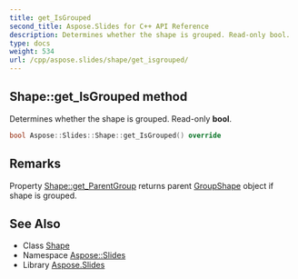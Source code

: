```yaml
---
title: get_IsGrouped
second_title: Aspose.Slides for C++ API Reference
description: Determines whether the shape is grouped. Read-only bool.
type: docs
weight: 534
url: /cpp/aspose.slides/shape/get_isgrouped/
---
```

## Shape::get_IsGrouped method


Determines whether the shape is grouped. Read-only **bool**.

```cpp
bool Aspose::Slides::Shape::get_IsGrouped() override
```

## Remarks


Property [Shape::get_ParentGroup](../get_parentgroup/) returns parent [GroupShape](../../groupshape/) object if shape is grouped. 
## See Also

* Class [Shape](../)
* Namespace [Aspose::Slides](../../)
* Library [Aspose.Slides](../../../)
